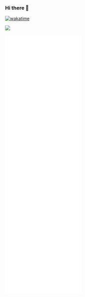 ### Hi there 👋

[![wakatime](https://wakatime.com/badge/user/fbd6d84b-3d41-4f0d-b9de-9fbf06457c16.svg)](https://wakatime.com/@fbd6d84b-3d41-4f0d-b9de-9fbf06457c16)

<!--
**kkarimi/kkarimi** is a ✨ _special_ ✨ repository because its `README.md` (this file) appears on your GitHub profile.

Here are some ideas to get you started:

- 🔭 I’m currently working on ...
- 🌱 I’m currently learning ...
- 👯 I’m looking to collaborate on ...
- 🤔 I’m looking for help with ...
- 💬 Ask me about ...
- 📫 How to reach me: ...
- 😄 Pronouns: ...
- ⚡ Fun fact: ...
-->

<img src='https://wakatime.com/share/@Nima/84e8af3c-c89c-421a-87cb-35cd730ab489.svg'></img>


<a href="https://github.com/kkarimi">
  <img align="center" width="49%" src="./github-metrics.svg" />
</a>
